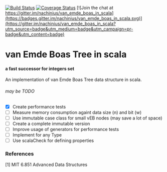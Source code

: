 [![Build Status](https://travis-ci.org/nachinius/van_emde_boas_in_scala.svg?branch=master)](https://travis-ci.org/nachinius/van_emde_boas_in_scala)
[![Coverage Status](https://coveralls.io/repos/github/nachinius/van_emde_boas_in_scala/badge.svg)](https://coveralls.io/github/nachinius/van_emde_boas_in_scala)
[![Join the chat at https://gitter.im/nachinius/van_emde_boas_in_scala](https://badges.gitter.im/nachinius/van_emde_boas_in_scala.svg)](https://gitter.im/nachinius/van_emde_boas_in_scala?utm_source=badge&utm_medium=badge&utm_campaign=pr-badge&utm_content=badge)

# van Emde Boas Tree in scala
#### a fast successor for integers set

An implementation of van Emde Boas Tree data structure in scala.

###### may be TODO
- [x] Create performance tests
- [ ] Measure memory consumption againt data size (n) and bit (w)
- [ ] Use immutable case class for small vEB nodes (may save a lot of space)
- [ ] Create a complete immutable version
- [ ] Improve usage of generators for performance tests 
- [ ] Implement for any Type
- [ ] Use scalaCheck for defining properties

### References
[1] MIT 6.851 Advanced Data Structures


